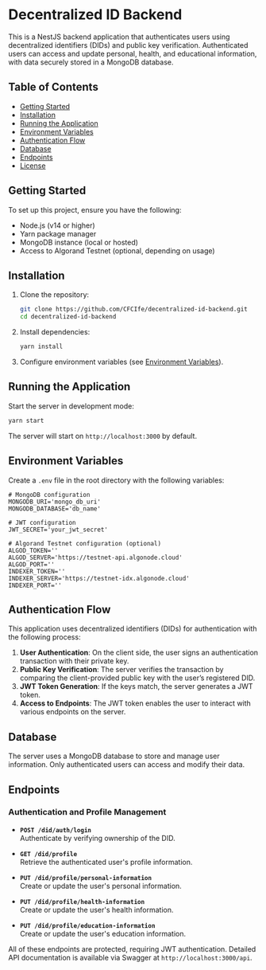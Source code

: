 # Decentralized ID Backend

This is a NestJS backend application that authenticates users using decentralized identifiers (DIDs) and public key verification. Authenticated users can access and update personal, health, and educational information, with data securely stored in a MongoDB database.

## Table of Contents

- [Getting Started](#getting-started)
- [Installation](#installation)
- [Running the Application](#running-the-application)
- [Environment Variables](#environment-variables)
- [Authentication Flow](#authentication-flow)
- [Database](#database)
- [Endpoints](#endpoints)
- [License](#license)

## Getting Started

To set up this project, ensure you have the following:

- Node.js (v14 or higher)
- Yarn package manager
- MongoDB instance (local or hosted)
- Access to Algorand Testnet (optional, depending on usage)

## Installation

1. Clone the repository:
   ```bash
   git clone https://github.com/CFCIfe/decentralized-id-backend.git
   cd decentralized-id-backend
   ```

2. Install dependencies:
   ```bash
   yarn install
   ```

3. Configure environment variables (see [Environment Variables](#environment-variables)).

## Running the Application

Start the server in development mode:
```bash
yarn start
```

The server will start on `http://localhost:3000` by default.

## Environment Variables

Create a `.env` file in the root directory with the following variables:

```dotenv
# MongoDB configuration
MONGODB_URI='mongo_db_uri'
MONGODB_DATABASE='db_name'

# JWT configuration
JWT_SECRET='your_jwt_secret'

# Algorand Testnet configuration (optional)
ALGOD_TOKEN=''
ALGOD_SERVER='https://testnet-api.algonode.cloud'
ALGOD_PORT=''
INDEXER_TOKEN=''
INDEXER_SERVER='https://testnet-idx.algonode.cloud'
INDEXER_PORT=''
```

## Authentication Flow

This application uses decentralized identifiers (DIDs) for authentication with the following process:

1. **User Authentication**: On the client side, the user signs an authentication transaction with their private key.
2. **Public Key Verification**: The server verifies the transaction by comparing the client-provided public key with the user’s registered DID.
3. **JWT Token Generation**: If the keys match, the server generates a JWT token.
4. **Access to Endpoints**: The JWT token enables the user to interact with various endpoints on the server.

## Database

The server uses a MongoDB database to store and manage user information. Only authenticated users can access and modify their data.

## Endpoints

### Authentication and Profile Management

- **`POST /did/auth/login`**  
  Authenticate by verifying ownership of the DID.

- **`GET /did/profile`**  
  Retrieve the authenticated user's profile information.

- **`PUT /did/profile/personal-information`**  
  Create or update the user's personal information.

- **`PUT /did/profile/health-information`**  
  Create or update the user's health information.

- **`PUT /did/profile/education-information`**  
  Create or update the user's education information.

All of these endpoints are protected, requiring JWT authentication. Detailed API documentation is available via Swagger at `http://localhost:3000/api`.
